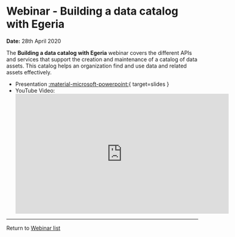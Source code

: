 <!-- SPDX-License-Identifier: CC-BY-4.0 -->
<!-- Copyright Contributors to the ODPi Egeria project 2020. -->

# Webinar - Building a data catalog with Egeria

**Date:** 28th April 2020

The **Building a data catalog with Egeria** webinar covers the different APIs and services
that support the creation and maintenance of a catalog of data assets.
This catalog helps an organization find and use data and related assets effectively.

* Presentation [:material-microsoft-powerpoint:](./Building%20a%20data%20catalog,%2025th%20April%202020.pptx){ target=slides }
* YouTube Video:
    <div class="video-wrapper">
      <iframe width="560" height="315" src="https://www.youtube.com/embed/FPhsnq3xEmo" title="YouTube video player" frameborder="0" allow="accelerometer; autoplay; clipboard-write; encrypted-media; gyroscope; picture-in-picture" allowfullscreen></iframe>
    </div>

----
Return to [Webinar list](/education/previous-webinars/overview)